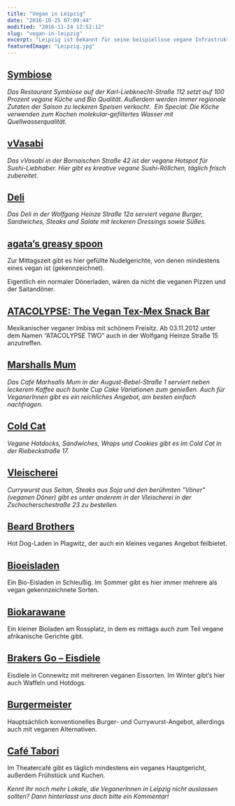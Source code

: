 ```yaml
---
title: "Vegan in Leipzig"
date: "2016-10-25 07:09:44"
modified: "2016-11-24 12:52:12"
slug: "vegan-in-leipzig"
excerpt: "Leipzig ist bekannt für seine beispiellose vegane Infrastruktur. Nirgendwo sonst in Deutschland ist es so leicht, einen knurrenden Veganermagen zu füllen."
featuredImage: "Leipzig.jpg"
---
```


## [Symbiose](http://www.symbiose-leipzig.de/)

_Das Restaurant Symbiose auf der Karl-Liebknecht-Straße 112 setzt auf 100 Prozent vegane Küche und Bio Qualität. Außerdem werden immer regionale Zutaten der Saison zu leckeren Speisen verkocht.  Ein Special: Die Köche verwenden zum Kochen molekular-gefiltertes Wasser mit Quellwasserqualität._

## [vVasabi](https://vvasabileipzig.wordpress.com/)

_Das vVasabi in der Bornaischen Straße 42 ist der vegane Hotspot für Sushi-Liebhaber. Hier gibt es kreative vegane Sushi-Röllchen, täglich frisch zubereitet._

## [Deli](http://leipzig-deli.tumblr.com/)

_Das Deli in der Wolfgang Heinze Straße 12a serviert vegane Burger, Sandwiches, Steaks und Salate mit leckeren Dressings sowie Süßes._

## [agata’s greasy spoon](http://www.agatasgreasyspoon.de/)

Zur Mittagszeit gibt es hier gefüllte Nudelgerichte, von denen mindestens eines vegan ist (gekennzeichnet).

Eigentlich ein normaler Dönerladen, wären da nicht die veganen Pizzen und der Saitandöner.

## [ATACOLYPSE: The Vegan Tex-Mex Snack Bar](http://www.facebook.com/pages/Atacolypse/232448966773819)

Mexikanischer veganer Imbiss mit schönem Freisitz. Ab 03.11.2012 unter dem Namen “ATACOLYPSE TWO” auch in der Wolfgang Heinze Straße 15 anzutreffen.

## [Marshalls Mum](http://www.marshallsmum.de/)

_Das Café Marhsalls Mum in der August-Bebel-Straße 1 serviert neben leckerem Kaffee auch bunte Cup Cake Variationen zum genießen. Auch für VeganerInnen gibt es ein reichliches Angebot, am besten einfach nachfragen._

## [Cold Cat](https://de-de.facebook.com/cold.catdogs/)

_Vegane Hotdocks, Sandwiches, Wraps und Cookies gibt es im Cold Cat in der Riebeckstraße 17._

## [Vleischerei](http://vleischerei.de/)

_Currywurst aus Seitan, Steaks aus Soja und den berühmten "Vöner" (veganen Döner) gibt es unter anderem in der Vleischerei in der Zschocherschestraße 23 zu bestellen._

## [Beard Brothers](https://www.facebook.com/pages/Beard-Brothers-feinen-Hot-Dog-Company/342152072532243)

Hot Dog-Laden in Plagwitz, der auch ein kleines veganes Angebot feilbietet.

## [Bioeisladen](http://www.bioeisladen.de/)

Ein Bio-Eisladen in Schleußig. Im Sommer gibt es hier immer mehrere als vegan gekennzeichnete Sorten.

## [Biokarawane](http://www.biokarawane.de/)

Ein kleiner Bioladen am Rossplatz, in dem es mittags auch zum Teil vegane afrikanische Gerichte gibt.

## [Brakers Go – Eisdiele](http://eisdiele-brakers-go.blogspot.de/)

Eisdiele in Connewitz mit mehreren veganen Eissorten. Im Winter gibt’s hier auch Waffeln und Hotdogs.

## [Burgermeister](http://www.burgermeister-leipzig.de/)

Hauptsächlich konventionelles Burger- und Currywurst-Angebot, allerdings auch mit veganen Alternativen.

## [Café Tabori](https://www.facebook.com/taborileipzig) 

Im Theatercafé gibt es täglich mindestens ein veganes Hauptgericht, außerdem Frühstück und Kuchen. 

_Kennt Ihr noch mehr Lokale, die VeganerInnen in Leipzig nicht auslassen sollten? Dann hinterlasst uns doch bitte ein Kommentar!_